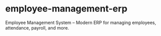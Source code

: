# employee-management-erp
Employee Management System – Modern ERP for managing employees, attendance, payroll, and more.
